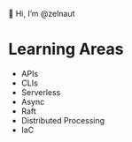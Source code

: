 👋 Hi, I’m @zelnaut

# Learning Areas
* APIs
* CLIs
* Serverless
* Async
* Raft
* Distributed Processing
* IaC 
